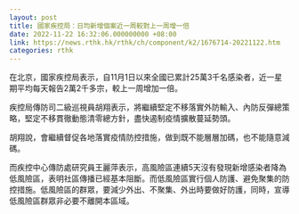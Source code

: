 ```yaml
---
layout: post
title: 國家疾控局：日均新增個案近一周較對上一周增一倍
date: 2022-11-22 16:32:06.000000000 +08:00
link: https://news.rthk.hk/rthk/ch/component/k2/1676714-20221122.htm
categories: rthk
---
```


在北京，國家疾控局表示，自11月1日以來全國已累計25萬3千名感染者，近一星期平均每天報告2萬2千多宗，較上一周增加一倍。

疾控局傳防司二級巡視員胡翔表示，將繼續堅定不移落實外防輸入、內防反彈總策略，堅定不移貫徹動態清零總方針，盡快遏制疫情擴散蔓延勢頭。

胡翔說，會繼續督促各地落實疫情防控措施，做到既不能層層加碼，也不能隨意減碼。

而疾控中心傳防處研究員王麗萍表示，高風險區連續5天沒有發現新增感染者降為低風險區，表明社區傳播已經基本阻斷。而低風險區實行個人防護、避免聚集的防控措施。低風險區的群眾，要減少外出、不聚集、外出時要做好防護，同時，宣導低風險區群眾非必要不離開本區域。
